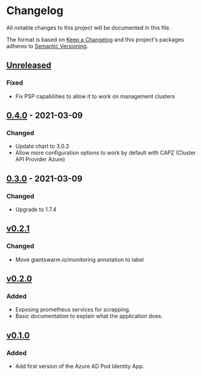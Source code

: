# Changelog

All notable changes to this project will be documented in this file.

The format is based on [Keep a Changelog](http://keepachangelog.com/en/1.0.0/)
and this project's packages adheres to [Semantic Versioning](http://semver.org/spec/v2.0.0.html).

## [Unreleased]

### Fixed

- Fix PSP capabilities to allow it to work on management clusters

## [0.4.0] - 2021-03-09

### Changed

- Update chart to 3.0.3
- Allow more configuration options to work by default with CAPZ (Cluster API Provider Azure)

## [0.3.0] - 2021-03-09

### Changed

- Upgrade to 1.7.4

## [v0.2.1]

### Changed
- Move giantswarm.io/monitoring annotation to label

## [v0.2.0]

### Added

- Exposing prometheus services for scrapping.
- Basic documentation to explain what the application does.

## [v0.1.0]

### Added

- Add first version of the Azure AD Pod Identity App.

[Unreleased]: https://github.com/giantswarm/azure-ad-pod-identity-app/compare/v0.4.0...HEAD
[0.4.0]: https://github.com/giantswarm/azure-ad-pod-identity-app/compare/v0.3.0...v0.4.0
[0.3.0]: https://github.com/giantswarm/azure-ad-pod-identity-app/compare/v0.2.1...v0.3.0
[v0.2.1]: https://github.com/giantswarm/prometheus-meta-operator/compare/v0.2.0...v0.2.1
[v0.2.0]: https://github.com/giantswarm/prometheus-meta-operator/compare/v0.1.0...v0.2.0
[v0.1.0]: https://github.com/giantswarm/azure-ad-pod-identity-app/releases/tag/v0.1.0
